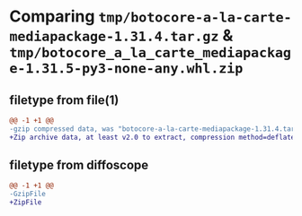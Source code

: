 # Comparing `tmp/botocore-a-la-carte-mediapackage-1.31.4.tar.gz` & `tmp/botocore_a_la_carte_mediapackage-1.31.5-py3-none-any.whl.zip`

## filetype from file(1)

```diff
@@ -1 +1 @@
-gzip compressed data, was "botocore-a-la-carte-mediapackage-1.31.4.tar", last modified: Tue Jul 18 01:55:27 2023, max compression
+Zip archive data, at least v2.0 to extract, compression method=deflate
```

## filetype from diffoscope

```diff
@@ -1 +1 @@
-GzipFile
+ZipFile
```

